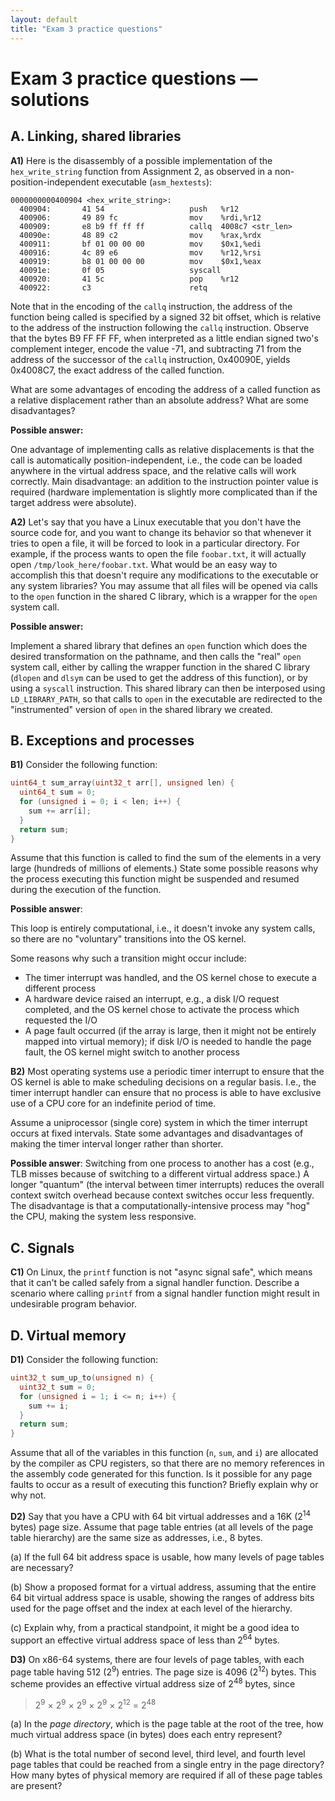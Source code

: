 ```yaml
---
layout: default
title: "Exam 3 practice questions"
---
```


# Exam 3 practice questions — solutions

## A. Linking, shared libraries

**A1)** Here is the disassembly of a possible implementation of the `hex_write_string` function from Assignment 2, as observed in a non-position-independent executable (`asm_hextests`):

```
0000000000400904 <hex_write_string>:
  400904:       41 54                   push   %r12
  400906:       49 89 fc                mov    %rdi,%r12
  400909:       e8 b9 ff ff ff          callq  4008c7 <str_len>
  40090e:       48 89 c2                mov    %rax,%rdx
  400911:       bf 01 00 00 00          mov    $0x1,%edi
  400916:       4c 89 e6                mov    %r12,%rsi
  400919:       b8 01 00 00 00          mov    $0x1,%eax
  40091e:       0f 05                   syscall 
  400920:       41 5c                   pop    %r12
  400922:       c3                      retq   
```

Note that in the encoding of the `callq` instruction, the address of the function being called is specified by a signed 32 bit offset, which is relative to the address of the instruction following the `callq` instruction.  Observe that the bytes B9 FF FF FF, when interpreted as a little endian signed two's complement integer, encode the value -71, and subtracting 71 from the address of the successor of the `callq` instruction, 0x40090E, yields 0x4008C7, the exact address of the called function.

What are some advantages of encoding the address of a called function as a relative displacement rather than an absolute address?  What are some disadvantages?

**Possible answer:**

One advantage of implementing calls as relative displacements is that the call is automatically position-independent, i.e., the code can be loaded anywhere in the virtual address space, and the relative calls will work correctly.  Main disadvantage: an addition to the instruction pointer value is required (hardware implementation is slightly more complicated than if the target address were absolute).

**A2)** Let's say that you have a Linux executable that you don't have the source code for, and you want to change its behavior so that whenever it tries to open a file, it will be forced to look in a particular directory.  For example, if the process wants to open the file `foobar.txt`, it will actually open `/tmp/look_here/foobar.txt`.  What would be an easy way to accomplish this that doesn't require any modifications to the executable or any system libraries?  You may assume that all files will be opened via calls to the `open` function in the shared C library, which is a wrapper for the `open` system call.

**Possible answer:**

Implement a shared library that defines an `open` function which does the desired transformation on the pathname, and then calls the "real" `open` system call, either by calling the wrapper function in the shared C library (`dlopen` and `dlsym` can be used to get the address of this function), or by using a `syscall` instruction.  This shared library can then be interposed using `LD_LIBRARY_PATH`, so that calls to `open` in the executable are redirected to the "instrumented" version of `open` in the shared library we created.

## B. Exceptions and processes

**B1)** Consider the following function:

```c
uint64_t sum_array(uint32_t arr[], unsigned len) {
  uint64_t sum = 0;
  for (unsigned i = 0; i < len; i++) {
    sum += arr[i];
  }
  return sum;
}
```

Assume that this function is called to find the sum of the elements in a very large (hundreds of millions of elements.)  State some possible reasons why the process executing this function might be suspended and resumed during the execution of the function.

**Possible answer**:

This loop is entirely computational, i.e., it doesn't invoke any system calls, so there are no "voluntary" transitions into the OS kernel.

Some reasons why such a transition might occur include:

* The timer interrupt was handled, and the OS kernel chose to execute a different process
* A hardware device raised an interrupt, e.g., a disk I/O request completed, and the OS kernel chose to activate the process which requested the I/O
* A page fault occurred (if the array is large, then it might not be entirely mapped into virtual memory); if disk I/O is needed to handle the page fault, the OS kernel might switch to another process

**B2)** Most operating systems use a periodic timer interrupt to ensure that the OS kernel is able to make scheduling decisions on a regular basis.  I.e., the timer interrupt handler can ensure that no process is able to have exclusive use of a CPU core for an indefinite period of time.

Assume a uniprocessor (single core) system in which the timer interrupt occurs at fixed intervals.  State some advantages and disadvantages of making the timer interval longer rather than shorter.

**Possible answer**: Switching from one process to another has a cost (e.g., TLB misses because of switching to a different virtual address space.)  A longer "quantum" (the interval between timer interrupts) reduces the overall context switch overhead because context switches occur less frequently.  The disadvantage is that a computationally-intensive process may "hog" the CPU, making the system less responsive.

## C. Signals

**C1)** On Linux, the `printf` function is not "async signal safe", which means that it can't be called safely from a signal handler function.  Describe a scenario where calling `printf` from a signal handler function might result in undesirable program behavior.

## D. Virtual memory

**D1)** Consider the following function:

```c
uint32_t sum_up_to(unsigned n) {
  uint32_t sum = 0;
  for (unsigned i = 1; i <= n; i++) {
    sum += i;
  }
  return sum;
}
```

Assume that all of the variables in this function (`n`, `sum`, and `i`) are allocated by the compiler as CPU registers, so that there are no memory references in the assembly code generated for this function.  Is it possible for any page faults to occur as a result of executing this function? Briefly explain why or why not.

**D2)** Say that you have a CPU with 64 bit virtual addresses and a 16K (2<sup>14</sup> bytes) page size.  Assume that page table entries (at all levels of the page table hierarchy) are the same size as addresses, i.e., 8 bytes.

(a) If the full 64 bit address space is usable, how many levels of page tables are necessary?

(b) Show a proposed format for a virtual address, assuming that the entire 64 bit virtual address space is usable, showing the ranges of address bits used for the page offset and the index at each level of the hierarchy.

(c) Explain why, from a practical standpoint, it might be a good idea to support an effective virtual address space of less than 2<sup>64</sup> bytes.

**D3)** On x86-64 systems, there are four levels of page tables, with each page table having 512 (2<sup>9</sup>) entries.  The page size is 4096 (2<sup>12</sup>) bytes.  This scheme provides an effective virtual address size of 2<sup>48</sup> bytes, since

<blockquote>
2<sup>9</sup> × 2<sup>9</sup> × 2<sup>9</sup> × 2<sup>9</sup> × 2<sup>12</sup> = 2<sup>48</sup>
</blockquote>

(a) In the *page directory*, which is the page table at the root of the tree, how much virtual address space (in bytes) does each entry represent?

(b) What is the total number of second level, third level, and fourth level page tables that could be reached from a single entry in the page directory?  How many bytes of physical memory are required if all of these page tables are present?
